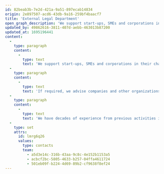 ```yaml
---
id: 82beab3b-7e2d-421a-9a51-897ecab14834
origin: 2e897507-acd6-43db-9a16-259bf4baacf7
title: 'External Legal Department'
open_graph_description: 'We support start-ups, SMEs and corporations in their challenging daily tasks related to all aspects of business, corporate, labor and competition law (including drafting, reviewing, negotiating, and concluding all types of contracts, corporate housekeeping, trade register filings, corporate governance, digitalization projects, tokenization, smart contract solutions, etc.). In addition, we offer the services of an external data protection officer (DPO) and a (regulatory) compliance officer.'
updated_by: 49862616-3811-407d-aebb-463013b87200
updated_at: 1695196441
content:
  -
    type: paragraph
    content:
      -
        type: text
        text: 'We support start-ups, SMEs and corporations in their challenging daily tasks related to all aspects of business, corporate, labor and competition law (including drafting, reviewing, negotiating, and concluding all types of contracts, corporate housekeeping, trade register filings, corporate governance, digitalization projects, tokenization, smart contract solutions, etc.). In addition, we offer the services of an external data protection officer (DPO) and a (regulatory) compliance officer.'
  -
    type: paragraph
    content:
      -
        type: text
        text: 'If required, we advise companies and other organizations on setting up their own legal department and using modern LegalTech products.'
  -
    type: paragraph
    content:
      -
        type: text
        text: 'We have decades of experience from previous activities in legal management positions in various large companies.'
  -
    type: set
    attrs:
      id: lmrg6q26
      values:
        type: contacts
        team:
          - a5d3e14c-316b-43aa-9c8c-4e152b1153a5
          - acbcf2bc-5805-4633-b257-04ffa4611724
          - 501eb09f-b224-4d69-89b2-cf9638f8ef24
---
```


